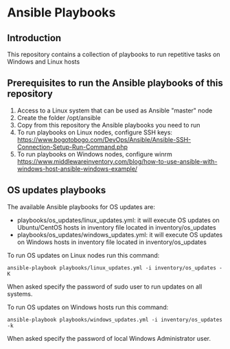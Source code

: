 # Ansible Playbooks

## Introduction

This repository contains a collection of playbooks to run repetitive tasks on Windows and Linux hosts

## Prerequisites to run the Ansible playbooks of this repository

1. Access to a Linux system that can be used as Ansible "master" node
2. Create the folder /opt/ansible
3. Copy from this repository the Ansible playbooks you need to run
4. To run playbooks on Linux nodes, configure SSH keys: https://www.bogotobogo.com/DevOps/Ansible/Ansible-SSH-Connection-Setup-Run-Command.php
5. To run playbooks on Windows nodes, configure winrm https://www.middlewareinventory.com/blog/how-to-use-ansible-with-windows-host-ansible-windows-example/

## OS updates playbooks

The available Ansible playbooks for OS updates are:

* playbooks/os_updates/linux_updates.yml: it will execute OS updates on Ubuntu/CentOS hosts in inventory file located in inventory/os_updates
* playbooks/os_updates/windows_updates.yml: it will execute OS updates on Windows hosts in inventory file located in inventory/os_updates

To run OS updates on Linux nodes run this command:

```
ansible-playbook playbooks/linux_updates.yml -i inventory/os_updates -K
```

When asked specify the password of sudo user to run updates on all systems.

To run OS updates on Windows hosts run this command:

```
ansible-playbook playbooks/windows_updates.yml -i inventory/os_updates -k
```

When asked specify the password of local Windows Administrator user.
